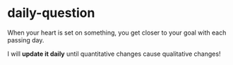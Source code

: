 # daily-question
When your heart is set on something, you get closer to your goal with each passing day.

I will **update it daily** until quantitative changes cause qualitative changes!
